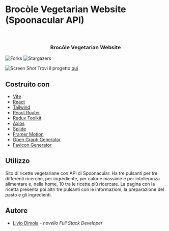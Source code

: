 # Brocòle Vegetarian Website (Spoonacular API)
<br/>
<p align="center">
  <h3 align="center">Brocòle Vegetarian Website</h3>

</p>

![Forks](https://img.shields.io/github/forks/liviodimola/Vegetarian-Website-Spoonacular-API?style=social) ![Stargazers](https://img.shields.io/github/stars/liviodimola/Vegetarian-Website-Spoonacular-API?style=social) 

![Screen Shot](https://i.ibb.co/DD5BGtz/brocolescreen.png)
Trovi il progetto [qui](https://brocole.netlify.app/)

## Costruito con
* [Vite](https://vitejs.dev/)
* [React](https://it.reactjs.org/)
* [Tailwind](https://tailwindcss.com/)
* [React Router](https://reactrouter.com/en/main)
* [Redux Toolkit](https://redux-toolkit.js.org/)
* [Axios](https://axios-http.com/)
* [Splide](https://splidejs.com/)
* [Framer Motion](https://www.framer.com/motion/)
* [Open Graph Generator](https://webcode.tools/generators/open-graph)
* [Favicon Generator](https://realfavicongenerator.net/)
## Utilizzo
Sito di ricette vegetariane con API di Spoonacular.
Ha tre pulsanti per tre differenti ricerche, per ingrediente, per calorie massime e per intolleranza alimentare e, nella home, 10 tra le ricette più ricercate.
La pagina con la ricetta presenta poi altri tre pulsanti con le informazioni, la preparazione del pasto e gli ingredienti.
## Autore
* [Livio Dimola](https://github.com/liviodimola) - *novello Full Stack Developer*
